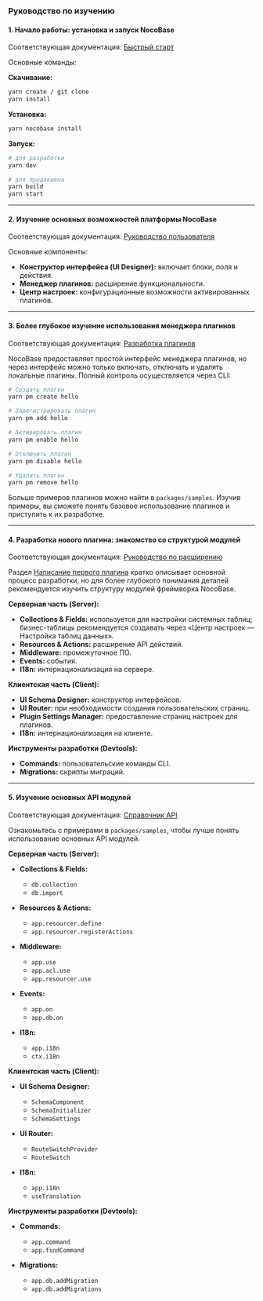 ### **Руководство по изучению**

#### **1. Начало работы: установка и запуск NocoBase**

Соответствующая документация: [Быстрый старт](/welcome/getting-started/installation)

Основные команды:

**Скачивание:**
```bash
yarn create / git clone
yarn install
```

**Установка:**
```bash
yarn nocobase install
```

**Запуск:**
```bash
# для разработки
yarn dev

# для продакшена
yarn build
yarn start
```

---

#### **2. Изучение основных возможностей платформы NocoBase**

Соответствующая документация: [Руководство пользователя](/manual)

Основные компоненты:

- **Конструктор интерфейса (UI Designer):** включает блоки, поля и действия.
- **Менеджер плагинов:** расширение функциональности.
- **Центр настроек:** конфигурационные возможности активированных плагинов.

---

#### **3. Более глубокое изучение использования менеджера плагинов**

Соответствующая документация: [Разработка плагинов](/development)

NocoBase предоставляет простой интерфейс менеджера плагинов, но через интерфейс можно только включать, отключать и удалять локальные плагины. Полный контроль осуществляется через CLI:

```bash
# Создать плагин
yarn pm create hello

# Зарегистрировать плагин
yarn pm add hello

# Активировать плагин
yarn pm enable hello

# Отключить плагин
yarn pm disable hello

# Удалить плагин
yarn pm remove hello
```

Больше примеров плагинов можно найти в `packages/samples`. Изучив примеры, вы сможете понять базовое использование плагинов и приступить к их разработке.

---

#### **4. Разработка нового плагина: знакомство со структурой модулей**

Соответствующая документация: [Руководство по расширению](/development/guide)

Раздел [Написание первого плагина](/development/your-fisrt-plugin) кратко описывает основной процесс разработки, но для более глубокого понимания деталей рекомендуется изучить структуру модулей фреймворка NocoBase.

**Серверная часть (Server):**
- **Collections & Fields:** используется для настройки системных таблиц; бизнес-таблицы рекомендуется создавать через «Центр настроек — Настройка таблиц данных».
- **Resources & Actions:** расширение API действий.
- **Middleware:** промежуточное ПО.
- **Events:** события.
- **I18n:** интернационализация на сервере.

**Клиентская часть (Client):**
- **UI Schema Designer:** конструктор интерфейсов.
- **UI Router:** при необходимости создания пользовательских страниц.
- **Plugin Settings Manager:** предоставление страниц настроек для плагинов.
- **I18n:** интернационализация на клиенте.

**Инструменты разработки (Devtools):**
- **Commands:** пользовательские команды CLI.
- **Migrations:** скрипты миграций.

---

#### **5. Изучение основных API модулей**

Соответствующая документация: [Справочник API](/api)

Ознакомьтесь с примерами в `packages/samples`, чтобы лучше понять использование основных API модулей.

**Серверная часть (Server):**

- **Collections & Fields:**
  - `db.collection`
  - `db.import`

- **Resources & Actions:**
  - `app.resourcer.define`
  - `app.resourcer.registerActions`

- **Middleware:**
  - `app.use`
  - `app.acl.use`
  - `app.resourcer.use`

- **Events:**
  - `app.on`
  - `app.db.on`

- **I18n:**
  - `app.i18n`
  - `ctx.i18n`

**Клиентская часть (Client):**

- **UI Schema Designer:**
  - `SchemaComponent`
  - `SchemaInitializer`
  - `SchemaSettings`

- **UI Router:**
  - `RouteSwitchProvider`
  - `RouteSwitch`

- **I18n:**
  - `app.i18n`
  - `useTranslation`

**Инструменты разработки (Devtools):**

- **Commands:**
  - `app.command`
  - `app.findCommand`

- **Migrations:**
  - `app.db.addMigration`
  - `app.db.addMigrations`  
